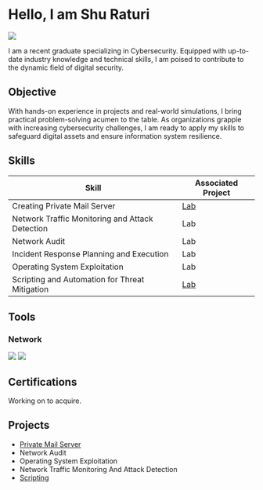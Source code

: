 # Hello, I am Shu Raturi
<a href="https://www.linkedin.com/in/shubham-raturi-797229288/"><img src="https://img.shields.io/badge/-LinkedIn-0072b1?&style=for-the-badge&logo=linkedin&logoColor=white" /></a>

I am a recent graduate specializing in Cybersecurity. Equipped with up-to-date industry knowledge and technical skills, I am poised to contribute to the dynamic field of digital security.

## Objective
With hands-on experience in projects and real-world simulations, I bring practical problem-solving acumen to the table. As organizations grapple with increasing cybersecurity challenges, I am ready to apply my skills to safeguard digital assets and ensure information system resilience.

## Skills

| Skill                                         | Associated Project         |
|-----------------------------------------------|----------------------------|
| Creating Private Mail Server                                 | [Lab](https://github.com/AlbedoAi/Mail-Server)|
| Network Traffic Monitoring and Attack Detection | Lab|
| Network Audit                | Lab|
| Incident Response Planning and Execution      | Lab|
| Operating System Exploitation                  | Lab|
| Scripting and Automation for Threat Mitigation | [Lab](https://github.com/AlbedoAi/Python-Projects)|

## Tools
<div>
  
</div>

### Network
<div>
    <img src="https://img.shields.io/badge/-Wireshark-1679A7?&style=for-the-badge&logo=Wireshark&logoColor=white" />
    <img src="https://img.shields.io/badge/-Nmap-FF7F00?style=for-the-badge&logo=Nmap&logoColor=white" />
</div>

## Certifications
<div>
Working on to acquire.
</div>

## Projects
- [Private Mail Server](https://github.com/AlbedoAi/Mail-Server)
- Network Audit
- Operating System Exploitation
- Network Traffic Monitoring And Attack Detection
- [Scripting](https://github.com/AlbedoAi/Python-Projects)
